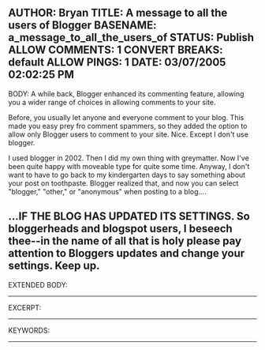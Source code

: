 AUTHOR: Bryan
TITLE: A message to all the users of Blogger
BASENAME: a_message_to_all_the_users_of
STATUS: Publish
ALLOW COMMENTS: 1
CONVERT BREAKS: __default__
ALLOW PINGS: 1
DATE: 03/07/2005 02:02:25 PM
-----
BODY:
A while back, Blogger enhanced its commenting feature, allowing you a wider range of choices in allowing comments to your site. 

Before, you usually let anyone and everyone comment to your blog. This made you easy prey fro comment spammers, so they added the option to allow only Blogger users to comment to your site. Nice. Except I don't use blogger.

I used blogger in 2002. Then I did my own thing with greymatter. Now I've been quite happy with moveable type for quite some time. Anyway, I don't want to have to go back to my kindergarten days to say something about your post on toothpaste. Blogger realized that, and now you can select "blogger," "other," or "anonymous" when posting to a blog....

...IF THE BLOG HAS UPDATED ITS SETTINGS. So bloggerheads and blogspot users, I beseech thee--in the name of all that is holy please pay attention to Bloggers updates and change your settings. Keep up.
-----
EXTENDED BODY:

-----
EXCERPT:

-----
KEYWORDS:

-----


